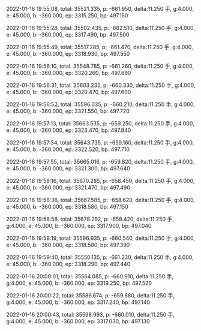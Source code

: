 2022-01-16 19:55:08, total: 35521.335, p: -661.950, delta:11.250 手, g:4.000, e: 45.000, b: -360.000, ep: 3315.250, bp: 497.150

2022-01-16 19:55:28, total: 35502.435, p: -662.510, delta:11.250 手, g:4.000, e: 45.000, b: -360.000, ep: 3317.490, bp: 497.500

2022-01-16 19:55:49, total: 35517.285, p: -661.470, delta:11.250 手, g:4.000, e: 45.000, b: -360.000, ep: 3318.930, bp: 497.550

2022-01-16 19:56:10, total: 35548.785, p: -661.260, delta:11.250 手, g:4.000, e: 45.000, b: -360.000, ep: 3320.260, bp: 497.690

2022-01-16 19:56:31, total: 35603.235, p: -660.330, delta:11.250 手, g:4.000, e: 45.000, b: -360.000, ep: 3320.470, bp: 497.600

2022-01-16 19:56:52, total: 35596.035, p: -660.210, delta:11.250 手, g:4.000, e: 45.000, b: -360.000, ep: 3321.550, bp: 497.720

2022-01-16 19:57:13, total: 35663.535, p: -659.250, delta:11.250 手, g:4.000, e: 45.000, b: -360.000, ep: 3323.470, bp: 497.840

2022-01-16 19:57:34, total: 35643.735, p: -659.160, delta:11.250 手, g:4.000, e: 45.000, b: -360.000, ep: 3322.520, bp: 497.710

2022-01-16 19:57:55, total: 35665.016, p: -659.820, delta:11.250 手, g:4.000, e: 45.000, b: -360.000, ep: 3321.300, bp: 497.640

2022-01-16 19:58:16, total: 35670.285, p: -658.450, delta:11.250 手, g:4.000, e: 45.000, b: -360.000, ep: 3321.470, bp: 497.490

2022-01-16 19:58:36, total: 35667.585, p: -658.620, delta:11.250 手, g:4.000, e: 45.000, b: -360.000, ep: 3318.580, bp: 497.150

2022-01-16 19:58:58, total: 35678.292, p: -658.420, delta:11.250 手, g:4.000, e: 45.000, b: -360.000, ep: 3317.900, bp: 497.040

2022-01-16 19:59:19, total: 35596.935, p: -660.540, delta:11.250 手, g:4.000, e: 45.000, b: -360.000, ep: 3318.580, bp: 497.390

2022-01-16 19:59:40, total: 35550.135, p: -661.230, delta:11.250 手, g:4.000, e: 45.000, b: -360.000, ep: 3318.290, bp: 497.440

2022-01-16 20:00:01, total: 35564.085, p: -660.910, delta:11.250 手, g:4.000, e: 45.000, b: -360.000, ep: 3319.250, bp: 497.520

2022-01-16 20:00:22, total: 35586.674, p: -659.880, delta:11.250 手, g:4.000, e: 45.000, b: -360.000, ep: 3317.240, bp: 497.140

2022-01-16 20:00:43, total: 35598.993, p: -660.010, delta:11.250 手, g:4.000, e: 45.000, b: -360.000, ep: 3317.030, bp: 497.130